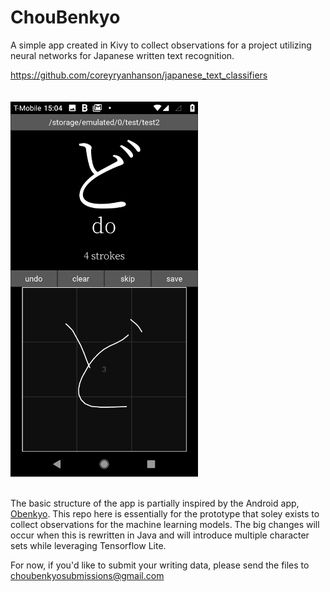 # ChouBenkyo
A simple app created in Kivy to collect observations for a project utilizing neural networks for Japanese written text recognition.

https://github.com/coreyryanhanson/japanese_text_classifiers
<br><br><br>
<img src="img/window_preview_2.png" alt="Screenshot" width="300">
<br><br>

The basic structure of the app is partially inspired by the Android app, [Obenkyo](https://play.google.com/store/apps/details?id=com.Obenkyo). This repo here is essentially for the prototype that soley exists to collect observations for the machine learning models. The big changes will occur when this is rewritten in Java and will introduce multiple character sets while leveraging Tensorflow Lite.

For now, if you'd like to submit your writing data, please send the files to choubenkyosubmissions@gmail.com
